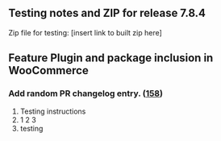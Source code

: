 ## Testing notes and ZIP for release 7.8.4

Zip file for testing: [insert link to built zip here]

## Feature Plugin and package inclusion in WooCommerce

### Add random PR changelog entry. ([158](https://github.com/opr/woocommerce-gutenberg-products-block/pull/158))

1. Testing instructions
2. 1 2 3
3. testing



